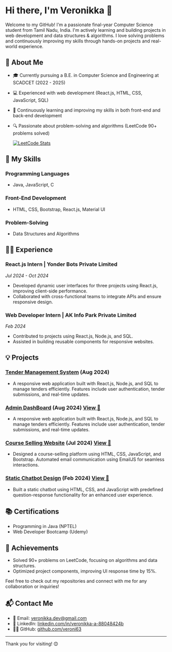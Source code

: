 # Hi there, I'm Veronikka 👋

Welcome to my GitHub! I'm a passionate final-year Computer Science student from Tamil Nadu, India. I'm actively learning and building projects in web development and data structures & algorithms. I love solving problems and continuously improving my skills through hands-on projects and real-world experience.

## 🚀 About Me

- 🎓 Currently pursuing a B.E. in Computer Science and Engineering at SCADCET (2022 - 2025)
- 💻 Experienced with web development (React.js,  HTML, CSS, JavaScript, SQL)
- 🌱 Continuously learning and improving my skills in both front-end and back-end development
- 🔍 Passionate about problem-solving and algorithms (LeetCode 90+ problems solved)

  [![LeetCode Stats](https://leetcard.jacoblin.cool/veronikka_120?theme=dark)](https://leetcode.com/veronikka_120/)

## 🌟 My Skills

### Programming Languages
- Java, JavaScript, C

### Front-End Development
- HTML, CSS, Bootstrap, React.js, Material UI

### Problem-Solving
- Data Structures and Algorithms

## 🧑‍💻 Experience

### React.js Intern | Yonder Bots Private Limited
*Jul 2024 - Oct 2024*
- Developed dynamic user interfaces for three projects using React.js, improving client-side performance.
- Collaborated with cross-functional teams to integrate APIs and ensure responsive design.

### Web Developer Intern | AK Info Park Private Limited
*Feb 2024*
- Contributed to projects using React.js, Node.js, and SQL.
- Assisted in building reusable components for responsive websites.

## 💡 Projects

### [Tender Management System](https://github.com/veroni63/tender-management-system) (Aug 2024)
- A responsive web application built with React.js, Node.js, and SQL to manage tenders efficiently. Features include user authentication, tender submissions, and real-time updates.

### [Admin DashBoard](https://github.com/veroni63/admin-dashboard) (Aug 2024) [View 🔗](https://admin-dashboardmanagement.netlify.app/)
- A responsive web application built with React.js, Node.js, and SQL to manage tenders efficiently. Features include user authentication, tender submissions, and real-time updates.

### [Course Selling Website](https://github.com/veroni63/coursesellproject) (Jul 2024) [View 🔗](https://course-selling-platform.netlify.app/)
- Designed a course-selling platform using HTML, CSS, JavaScript, and Bootstrap. Automated email communication using EmailJS for seamless interactions.

### [Static Chatbot Design](https://github.com/veroni63/static-chatbot-design) (Feb 2024) [View 🔗]( https://static-chatbot-design.netlify.app/) 
- Built a static chatbot using HTML, CSS, and JavaScript with predefined question-response functionality for an enhanced user experience.

## 📚 Certifications
- Programming in Java (NPTEL)
- Web Developer Bootcamp (Udemy)

## 🌱 Achievements
- Solved 90+ problems on LeetCode, focusing on algorithms and data structures.
- Optimized project components, improving UI response time by 15%.

Feel free to check out my repositories and connect with me for any collaboration or inquiries!

## 📬 Contact Me
- 📧 Email: [veronikka.dev@gmail.com](mailto:veronikka.dev@gmail.com)
- 💼 LinkedIn: [linkedin.com/in/veronikka-a-88048424b](https://linkedin.com/in/veronikka-a-88048424b)
- 👨‍💻 GitHub: [github.com/veroni63](https://github.com/veroni63)




---

Thank you for visiting! 😊
